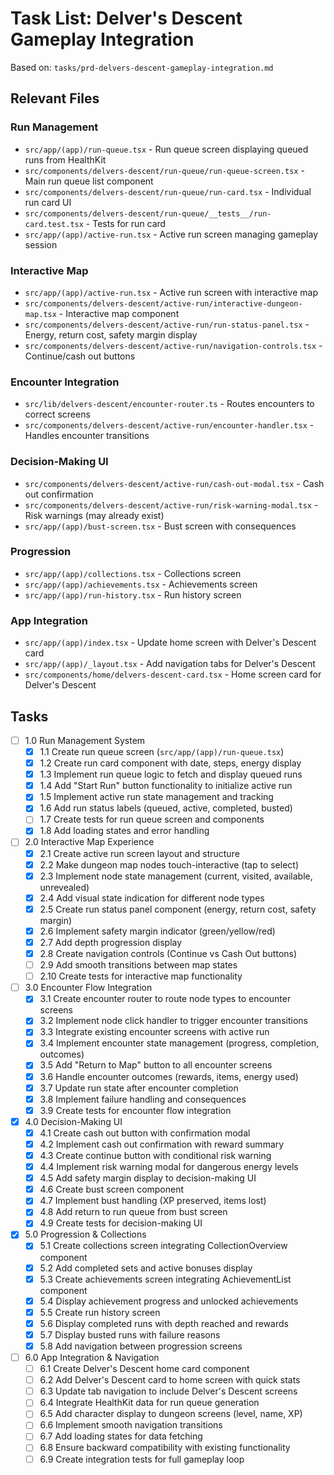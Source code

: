 # Task List: Delver's Descent Gameplay Integration

Based on: `tasks/prd-delvers-descent-gameplay-integration.md`

## Relevant Files

### Run Management

- `src/app/(app)/run-queue.tsx` - Run queue screen displaying queued runs from HealthKit
- `src/components/delvers-descent/run-queue/run-queue-screen.tsx` - Main run queue list component
- `src/components/delvers-descent/run-queue/run-card.tsx` - Individual run card UI
- `src/components/delvers-descent/run-queue/__tests__/run-card.test.tsx` - Tests for run card
- `src/app/(app)/active-run.tsx` - Active run screen managing gameplay session

### Interactive Map

- `src/app/(app)/active-run.tsx` - Active run screen with interactive map
- `src/components/delvers-descent/active-run/interactive-dungeon-map.tsx` - Interactive map component
- `src/components/delvers-descent/active-run/run-status-panel.tsx` - Energy, return cost, safety margin display
- `src/components/delvers-descent/active-run/navigation-controls.tsx` - Continue/cash out buttons

### Encounter Integration

- `src/lib/delvers-descent/encounter-router.ts` - Routes encounters to correct screens
- `src/components/delvers-descent/active-run/encounter-handler.tsx` - Handles encounter transitions

### Decision-Making UI

- `src/components/delvers-descent/active-run/cash-out-modal.tsx` - Cash out confirmation
- `src/components/delvers-descent/active-run/risk-warning-modal.tsx` - Risk warnings (may already exist)
- `src/app/(app)/bust-screen.tsx` - Bust screen with consequences

### Progression

- `src/app/(app)/collections.tsx` - Collections screen
- `src/app/(app)/achievements.tsx` - Achievements screen
- `src/app/(app)/run-history.tsx` - Run history screen

### App Integration

- `src/app/(app)/index.tsx` - Update home screen with Delver's Descent card
- `src/app/(app)/_layout.tsx` - Add navigation tabs for Delver's Descent
- `src/components/home/delvers-descent-card.tsx` - Home screen card for Delver's Descent

## Tasks

- [ ] 1.0 Run Management System
  - [x] 1.1 Create run queue screen (`src/app/(app)/run-queue.tsx`)
  - [x] 1.2 Create run card component with date, steps, energy display
  - [x] 1.3 Implement run queue logic to fetch and display queued runs
  - [x] 1.4 Add "Start Run" button functionality to initialize active run
  - [x] 1.5 Implement active run state management and tracking
  - [x] 1.6 Add run status labels (queued, active, completed, busted)
  - [ ] 1.7 Create tests for run queue screen and components
  - [x] 1.8 Add loading states and error handling

- [ ] 2.0 Interactive Map Experience
  - [x] 2.1 Create active run screen layout and structure
  - [x] 2.2 Make dungeon map nodes touch-interactive (tap to select)
  - [x] 2.3 Implement node state management (current, visited, available, unrevealed)
  - [x] 2.4 Add visual state indication for different node types
  - [x] 2.5 Create run status panel component (energy, return cost, safety margin)
  - [x] 2.6 Implement safety margin indicator (green/yellow/red)
  - [x] 2.7 Add depth progression display
  - [x] 2.8 Create navigation controls (Continue vs Cash Out buttons)
  - [ ] 2.9 Add smooth transitions between map states
  - [ ] 2.10 Create tests for interactive map functionality

- [ ] 3.0 Encounter Flow Integration
  - [x] 3.1 Create encounter router to route node types to encounter screens
  - [x] 3.2 Implement node click handler to trigger encounter transitions
  - [x] 3.3 Integrate existing encounter screens with active run
  - [x] 3.4 Implement encounter state management (progress, completion, outcomes)
  - [x] 3.5 Add "Return to Map" button to all encounter screens
  - [x] 3.6 Handle encounter outcomes (rewards, items, energy used)
  - [x] 3.7 Update run state after encounter completion
  - [x] 3.8 Implement failure handling and consequences
  - [x] 3.9 Create tests for encounter flow integration

- [x] 4.0 Decision-Making UI
  - [x] 4.1 Create cash out button with confirmation modal
  - [x] 4.2 Implement cash out confirmation with reward summary
  - [x] 4.3 Create continue button with conditional risk warning
  - [x] 4.4 Implement risk warning modal for dangerous energy levels
  - [x] 4.5 Add safety margin display to decision-making UI
  - [x] 4.6 Create bust screen component
  - [x] 4.7 Implement bust handling (XP preserved, items lost)
  - [x] 4.8 Add return to run queue from bust screen
  - [x] 4.9 Create tests for decision-making UI

- [x] 5.0 Progression & Collections
  - [x] 5.1 Create collections screen integrating CollectionOverview component
  - [x] 5.2 Add completed sets and active bonuses display
  - [x] 5.3 Create achievements screen integrating AchievementList component
  - [x] 5.4 Display achievement progress and unlocked achievements
  - [x] 5.5 Create run history screen
  - [x] 5.6 Display completed runs with depth reached and rewards
  - [x] 5.7 Display busted runs with failure reasons
  - [x] 5.8 Add navigation between progression screens

- [ ] 6.0 App Integration & Navigation
  - [ ] 6.1 Create Delver's Descent home card component
  - [ ] 6.2 Add Delver's Descent card to home screen with quick stats
  - [ ] 6.3 Update tab navigation to include Delver's Descent screens
  - [ ] 6.4 Integrate HealthKit data for run queue generation
  - [ ] 6.5 Add character display to dungeon screens (level, name, XP)
  - [ ] 6.6 Implement smooth navigation transitions
  - [ ] 6.7 Add loading states for data fetching
  - [ ] 6.8 Ensure backward compatibility with existing functionality
  - [ ] 6.9 Create integration tests for full gameplay loop
